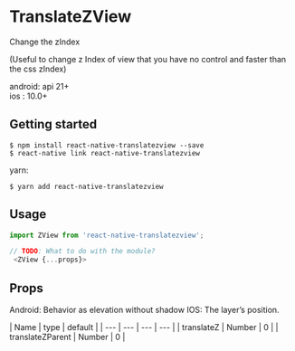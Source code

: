 # TranslateZView

Change the zIndex 

(Useful to change z Index of view that you have no control and faster than the css zIndex)

android: api 21+   
ios : 10.0+   


## Getting started

`$ npm install react-native-translatezview --save`  
`$ react-native link react-native-translatezview`

yarn:

`$ yarn add react-native-translatezview`


## Usage
```javascript
import ZView from 'react-native-translatezview';

// TODO: What to do with the module?
 <ZView {...props}>
```

## Props   

Android: Behavior as elevation without shadow
IOS: The layer’s position.

| Name  | type | default |
| --- | --- | --- | --- |
| translateZ  | Number | 0 |
| translateZParent | Number | 0 |
